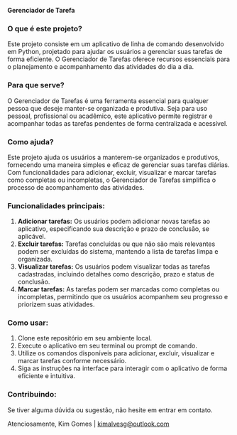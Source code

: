 **Gerenciador de Tarefa**

### O que é este projeto?

Este projeto consiste em um aplicativo de linha de comando desenvolvido em Python, projetado para ajudar os usuários a gerenciar suas tarefas de forma eficiente. O Gerenciador de Tarefas oferece recursos essenciais para o planejamento e acompanhamento das atividades do dia a dia.

### Para que serve?

O Gerenciador de Tarefas é uma ferramenta essencial para qualquer pessoa que deseje manter-se organizada e produtiva. Seja para uso pessoal, profissional ou acadêmico, este aplicativo permite registrar e acompanhar todas as tarefas pendentes de forma centralizada e acessível.

### Como ajuda?

Este projeto ajuda os usuários a manterem-se organizados e produtivos, fornecendo uma maneira simples e eficaz de gerenciar suas tarefas diárias. Com funcionalidades para adicionar, excluir, visualizar e marcar tarefas como completas ou incompletas, o Gerenciador de Tarefas simplifica o processo de acompanhamento das atividades.

### Funcionalidades principais:

1. **Adicionar tarefas:** Os usuários podem adicionar novas tarefas ao aplicativo, especificando sua descrição e prazo de conclusão, se aplicável.
2. **Excluir tarefas:** Tarefas concluídas ou que não são mais relevantes podem ser excluídas do sistema, mantendo a lista de tarefas limpa e organizada.
3. **Visualizar tarefas:** Os usuários podem visualizar todas as tarefas cadastradas, incluindo detalhes como descrição, prazo e status de conclusão.
4. **Marcar tarefas:** As tarefas podem ser marcadas como completas ou incompletas, permitindo que os usuários acompanhem seu progresso e priorizem suas atividades.

### Como usar:

1. Clone este repositório em seu ambiente local.
2. Execute o aplicativo em seu terminal ou prompt de comando.
3. Utilize os comandos disponíveis para adicionar, excluir, visualizar e marcar tarefas conforme necessário.
4. Siga as instruções na interface para interagir com o aplicativo de forma eficiente e intuitiva.

### Contribuindo:

Se tiver alguma dúvida ou sugestão, não hesite em entrar em contato.

Atenciosamente,
Kim Gomes | kimalvesg@outlook.com
